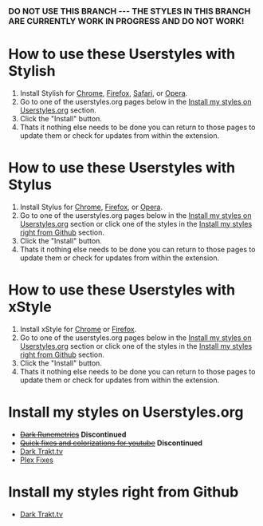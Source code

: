 ### DO NOT USE THIS BRANCH --- THE STYLES IN THIS BRANCH ARE CURRENTLY WORK IN PROGRESS AND DO NOT WORK! ###

# How to use these Userstyles with Stylish

1. Install Stylish for [Chrome](https://chrome.google.com/webstore/detail/fjnbnpbmkenffdnngjfgmeleoegfcffe), [Firefox](https://addons.mozilla.org/en-US/firefox/addon/stylish), [Safari](http://sobolev.us/stylish/), or [Opera](https://addons.opera.com/extensions/details/stylish/).
2. Go to one of the userstyles.org pages below in the [Install my styles on Userstyles.org](https://github.com/JourneyOver/My-Userstyles#install-my-styles-on-userstylesorg) section.
3. Click the "Install" button.
4. Thats it nothing else needs to be done you can return to those pages to update them or check for updates from within the extension.

# How to use these Userstyles with Stylus

1. Install Stylus for [Chrome](https://chrome.google.com/webstore/detail/stylus/clngdbkpkpeebahjckkjfobafhncgmne), [Firefox](https://addons.mozilla.org/firefox/addon/styl-us/), or [Opera](https://addons.opera.com/en/extensions/details/stylus/).
2. Go to one of the userstyles.org pages below in the [Install my styles on Userstyles.org](https://github.com/JourneyOver/My-Userstyles#install-my-styles-on-userstylesorg) section or click one of the styles in the [Install my styles right from Github](https://github.com/JourneyOver/My-Userstyles#install-my-styles-right-from-github) section.
3. Click the "Install" button.
4. Thats it nothing else needs to be done you can return to those pages to update them or check for updates from within the extension.

# How to use these Userstyles with xStyle

1. Install xStyle for [Chrome](https://chrome.google.com/webstore/detail/xstyle/hncgkmhphmncjohllpoleelnibpmccpj) or [Firefox](https://addons.mozilla.org/firefox/addon/xstyle/).
2. Go to one of the userstyles.org pages below in the [Install my styles on Userstyles.org](https://github.com/JourneyOver/My-Userstyles#install-my-styles-on-userstylesorg) section or click one of the styles in the [Install my styles right from Github](https://github.com/JourneyOver/My-Userstyles#install-my-styles-right-from-github) section.
3. Click the "Install" button.
4. Thats it nothing else needs to be done you can return to those pages to update them or check for updates from within the extension.

# Install my styles on Userstyles.org

- ~~[Dark Runemetrics](https://userstyles.org/styles/128866/dark-runemetrics)~~ **Discontinued**
- ~~[Quick fixes and colorizations for youtube](https://userstyles.org/styles/137220/quick-fixes-and-colorizations-for-youtube)~~ **Discontinued**
- [Dark Trakt.tv](https://userstyles.org/styles/125666/dark-trakt-tv)
- [Plex Fixes](https://userstyles.org/styles/139979/plex-fixes)

# Install my styles right from Github

- [Dark Trakt.tv](https://raw.githubusercontent.com/JourneyOver/My-Userstyles/Cleanup_and_Rewrites/trakt.tv/style.user.css)

